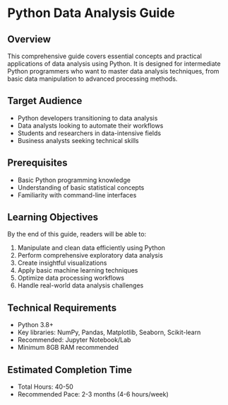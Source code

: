 # Python Data Analysis Guide

## Overview
This comprehensive guide covers essential concepts and practical applications of data analysis using Python. It is designed for intermediate Python programmers who want to master data analysis techniques, from basic data manipulation to advanced processing methods.

## Target Audience
- Python developers transitioning to data analysis
- Data analysts looking to automate their workflows
- Students and researchers in data-intensive fields
- Business analysts seeking technical skills

## Prerequisites
- Basic Python programming knowledge
- Understanding of basic statistical concepts
- Familiarity with command-line interfaces

## Learning Objectives
By the end of this guide, readers will be able to:
1. Manipulate and clean data efficiently using Python
2. Perform comprehensive exploratory data analysis
3. Create insightful visualizations
4. Apply basic machine learning techniques
5. Optimize data processing workflows
6. Handle real-world data analysis challenges

## Technical Requirements
- Python 3.8+
- Key libraries: NumPy, Pandas, Matplotlib, Seaborn, Scikit-learn
- Recommended: Jupyter Notebook/Lab
- Minimum 8GB RAM recommended

## Estimated Completion Time
- Total Hours: 40-50
- Recommended Pace: 2-3 months (4-6 hours/week) 